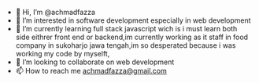 - 👋 Hi, I’m @achmadfazza
- 👀 I’m interested in software development especially in web development
- 🌱 I’m currently learning full stack javascript wich is i must learn both side eithrer front end or backend,im currently working as it staff in food company in sukoharjo jawa tengah,im so desperated because i was working my code by myselft,
- 💞️ I’m looking to collaborate on web development
- 📫 How to reach me achmadfazza@gmail.com 

<!---
achmadfazza/achmadfazza is a ✨ special ✨ repository because its `README.md` (this file) appears on your GitHub profile.
You can click the Preview link to take a look at your changes.
--->
